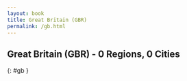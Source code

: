 ```yaml
---
layout: book
title: Great Britain (GBR)
permalink: /gb.html
---
```


## Great Britain (GBR) - 0 Regions, 0 Cities
{: #gb }






 
